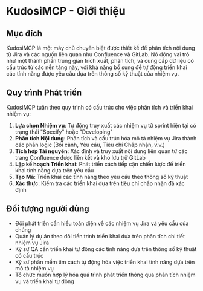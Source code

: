 # KudosiMCP - Giới thiệu

## Mục đích

KudosiMCP là một máy chủ chuyên biệt được thiết kế để phân tích nội dung từ Jira và các nguồn liên quan như Confluence và GitLab. Nó đóng vai trò như một thành phần trung gian trích xuất, phân tích, và cung cấp dữ liệu có cấu trúc từ các nền tảng này, với khả năng bổ sung để tự động triển khai các tính năng được yêu cầu dựa trên thông số kỹ thuật của nhiệm vụ.

## Quy trình Phát triển

KudosiMCP tuân theo quy trình có cấu trúc cho việc phân tích và triển khai nhiệm vụ:

1. **Lựa chọn Nhiệm vụ**: Tự động truy xuất các nhiệm vụ từ sprint hiện tại có trạng thái "Specify" hoặc "Developing"
2. **Phân tích Nội dung**: Phân tích và cấu trúc hóa mô tả nhiệm vụ Jira thành các phần logic (Bối cảnh, Yêu cầu, Tiêu chí Chấp nhận, v.v.)
3. **Tích hợp Tài nguyên**: Xác định và truy xuất nội dung liên quan từ các trang Confluence được liên kết và kho lưu trữ GitLab
4. **Lập kế hoạch Triển khai**: Phát triển cách tiếp cận chiến lược để triển khai tính năng dựa trên yêu cầu
5. **Tạo Mã**: Triển khai các tính năng theo yêu cầu theo thông số kỹ thuật
6. **Xác thực**: Kiểm tra các triển khai dựa trên tiêu chí chấp nhận đã xác định

## Đối tượng người dùng

- Đội phát triển cần hiểu toàn diện về các nhiệm vụ Jira và yêu cầu của chúng
- Quản lý dự án theo dõi tiến trình triển khai dựa trên phân tích chi tiết nhiệm vụ Jira
- Kỹ sư QA cần triển khai tự động các tính năng dựa trên thông số kỹ thuật có cấu trúc
- Kỹ sư phần mềm tìm cách tự động hóa việc triển khai tính năng dựa trên mô tả nhiệm vụ
- Tổ chức muốn hợp lý hóa quá trình phát triển thông qua phân tích nhiệm vụ và triển khai tự động

